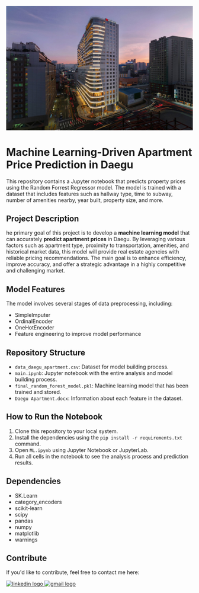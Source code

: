 

![Header](header.jpg)

# Machine Learning-Driven Apartment Price Prediction in Daegu

This repository contains a Jupyter notebook that predicts property prices using the Random Forrest Regressor model. The model is trained with a dataset that includes features such as hallway type, time to subway, number of amenities nearby, year built, property size, and more.

## Project Description

he primary goal of this project is to develop a **machine learning model** that can accurately **predict apartment prices** in Daegu. By leveraging various factors such as apartment type, proximity to transportation, amenities, and historical market data, this model will provide real estate agencies with reliable pricing recommendations. The main goal is to enhance efficiency, improve accuracy, and offer a strategic advantage in a highly competitive and challenging market.

## Model Features

The model involves several stages of data preprocessing, including:
- SimpleImputer 
- OrdinalEncoder
- OneHotEncoder
- Feature engineering to improve model performance

## Repository Structure
- `data_daegu_apartment.csv`: Dataset for model building process.
- `main.ipynb`: Jupyter notebook with the entire analysis and model building process.
- `final_random_forest_model.pkl`: Machine learning model that has been trained and stored.
- `Daegu Apartment.docx`: Information about each feature in the dataset.

## How to Run the Notebook

1. Clone this repository to your local system.
2. Install the dependencies using the `pip install -r requirements.txt` command.
3. Open `ML.ipynb` using Jupyter Notebook or JupyterLab.
4. Run all cells in the notebook to see the analysis process and prediction results.

## Dependencies

- SK.Learn
- category_encoders
- scikit-learn
- scipy
- pandas
- numpy
- matplotlib
- warnings

## Contribute

If you'd like to contribute, feel free to contact me here:

<a href="https://www.linkedin.com/in/galuh-anjarweni-b50368262/" target="_blank">
    <img src="https://raw.githubusercontent.com/maurodesouza/profile-readme-generator/master/src/assets/icons/social/linkedin/default.svg" width="52" height="40" alt="linkedin logo"/>
  </a>
  <a href="anjarwenig@gmail.com" target="_blank">
    <img src="https://raw.githubusercontent.com/maurodesouza/profile-readme-generator/master/src/assets/icons/social/gmail/default.svg"  width="52" height="40" alt="gmail logo"/>

